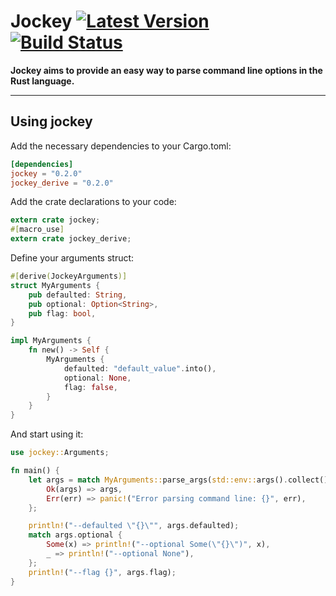 # Jockey [![Latest Version]][crates.io] [![Build Status]][travis]

[Build Status]: https://travis-ci.org/Richard-W/jockey.svg?branch=master
[travis]: https://travis-ci.org/Richard-W/jockey
[Latest Version]: https://img.shields.io/crates/v/jockey.svg
[crates.io]: https://crates.io/crates/jockey

**Jockey aims to provide an easy way to parse command line options in the Rust language.**

---

## Using jockey

Add the necessary dependencies to your Cargo.toml:

```toml
[dependencies]
jockey = "0.2.0"
jockey_derive = "0.2.0"
```

Add the crate declarations to your code:

```rust
extern crate jockey;
#[macro_use]
extern crate jockey_derive;
```

Define your arguments struct:

```rust
#[derive(JockeyArguments)]
struct MyArguments {
	pub defaulted: String,
	pub optional: Option<String>,
	pub flag: bool,
}

impl MyArguments {
	fn new() -> Self {
		MyArguments {
			defaulted: "default_value".into(),
			optional: None,
			flag: false,
		}
	}
}
```

And start using it:

```rust
use jockey::Arguments;

fn main() {
	let args = match MyArguments::parse_args(std::env::args().collect()) {
		Ok(args) => args,
		Err(err) => panic!("Error parsing command line: {}", err),
	};

	println!("--defaulted \"{}\"", args.defaulted);
	match args.optional {
		Some(x) => println!("--optional Some(\"{}\")", x),
		_ => println!("--optional None"),
	};
	println!("--flag {}", args.flag);
}
```
